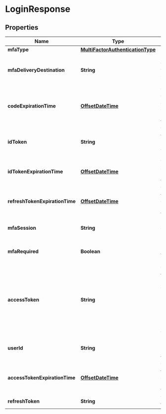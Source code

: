# LoginResponse

## Properties
Name | Type | Description | Notes
------------ | ------------- | ------------- | -------------
**mfaType** | [**MultiFactorAuthenticationType**](MultiFactorAuthenticationType.md) |  |  [optional]
**mfaDeliveryDestination** | **String** | Destination where verification code has been sent |  [optional]
**codeExpirationTime** | [**OffsetDateTime**](OffsetDateTime.md) | The verification code expiration in UTC date time |  [optional]
**idToken** | **String** | The ID token that should be used as Authorization header |  [optional]
**idTokenExpirationTime** | [**OffsetDateTime**](OffsetDateTime.md) | The id token expiration in UTC date time |  [optional]
**refreshTokenExpirationTime** | [**OffsetDateTime**](OffsetDateTime.md) | The refresh token expiration in UTC date time |  [optional]
**mfaSession** | **String** | Session of current MFA process |  [optional]
**mfaRequired** | **Boolean** | Is MFA required for the current user |  [optional]
**accessToken** | **String** | The access token. Might be needed in cases of updating user settings, for instance setting up MFA via application. |  [optional]
**userId** | **String** | ID of the user, it is needed only for MFA flow |  [optional]
**accessTokenExpirationTime** | [**OffsetDateTime**](OffsetDateTime.md) | The access token expiration in UTC date time |  [optional]
**refreshToken** | **String** | The refresh token |  [optional]
